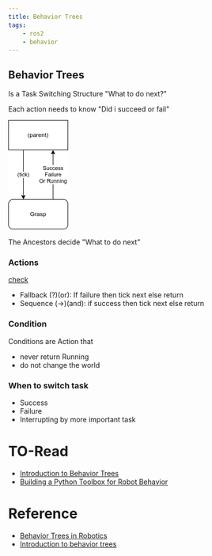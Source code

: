 ```yaml
---
title: Behavior Trees
tags:
    - ros2
    - behavior
---
```

## Behavior Trees
Is a Task Switching Structure
"What to do next?"

Each action needs to know
"Did i succeed or fail"

![](images/bt.drawio.png)

The Ancestors decide "What to do next"

### Actions
[check](https://youtu.be/KeShMInMjro?list=PLFQdM4LOGDr_vYJuo8YTRcmv3FrwczdKg&t=104)

- Fallback (?)(or): If failure then tick next else return 
- Sequence (->)(and): if success then tick next else return 

### Condition
Conditions are Action that
- never return Running
- do not change the world


### When to switch task
- Success
- Failure
- Interrupting by more important task


# TO-Read

- [Introduction to Behavior Trees](https://www.youtube.com/playlist?list=PLFQdM4LOGDr_vYJuo8YTRcmv3FrwczdKg)
- [Building a Python Toolbox for Robot Behavior](https://roboticseabass.com/2022/06/19/building-a-python-toolbox-for-robot-behavior/)


# Reference
- [Behavior Trees in Robotics](https://youtu.be/kRp3eA09JkM)
- [Introduction to behavior trees](https://robohub.org/introduction-to-behavior-trees/)